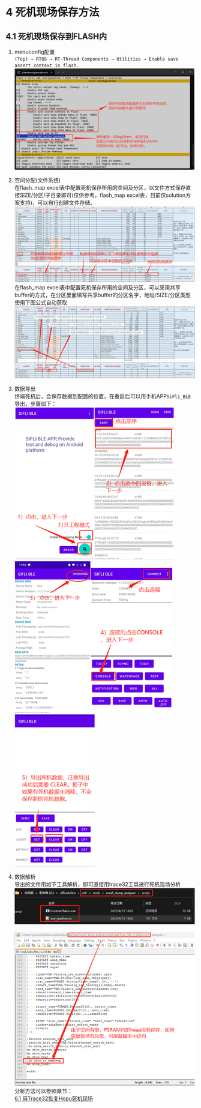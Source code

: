 # 4 死机现场保存方法
## 4.1 死机现场保存到FLASH内
1. menuconfig配置<br>
 `(Top) → RTOS → RT-Thread Components → Utilities → Enable save assert context in flash. ` 
<br>![alt text](./assets/crash/crash001.png)<br>

2. 空间分配(文件系统)<br>
在flash_map excel表中配置死机保存所用的空间及分区，以文件方式保存直接SIZE/分区/子目录即可(仅供参考，flash_map excel表，目前仅solution方案支持)，可以自行创建文件存储。
<br>![alt text](./assets/crash/crash002.png)<br>
在flash_map excel表中配置死机保存所用的空间及分区，可以采用共享buffer的方式，在分区里面填写共享buffer的分区名字，地址/SIZE/分区类型使用下图公式自动获取
<br>![alt text](./assets/crash/crash008.png)<br>

3. 数据导出<br>
终端死机后，会保存数据到配置的位置，在重启后可以用手机APP`SiFli_BLE`导出，步骤如下：
<br>![alt text](./assets/crash/crash003.png)![alt text](./assets/crash/crash004.png)![alt text](./assets/crash/crash005.png)![alt text](./assets/crash/crash006.png)![alt text](./assets/crash/crash007.png)<br>

4. 数据解析<br>
导出的文件用如下工具解析，即可直接用trace32工具进行死机现场分析
<br>![alt text](./assets/crash/crash010.png)<br>
<br>![alt text](./assets/crash/crash009.png)<br>
分析方法可以参照章节：<br>
[6.1 用Trace32恢复Hcpu死机现场](../tools/trace32.md/#61-用trace32恢复hcpu死机现场)